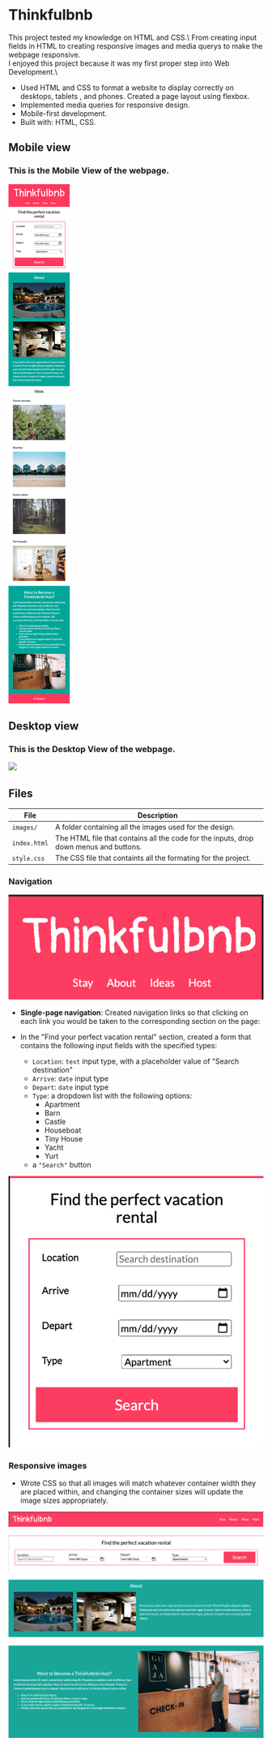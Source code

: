# Thinkfulbnb
This project tested my knowledge on HTML and CSS.\ 
From creating input fields in HTML to creating responsive images and media querys to make the webpage responsive.\
I enjoyed this project because it was my first proper step into Web Development.\


- Used HTML and CSS to format a website to display correctly on desktops, tablets , and phones.
Created a page layout using flexbox.
- Implemented media queries for responsive design.
- Mobile-first development.
- Built with: HTML, CSS.



## Mobile view
### This is the Mobile View of the webpage.
![](images/Thinkfulbnb-mobile.png)

## Desktop view
### This is the Desktop View of the webpage.
![](images/Thinkfulbnb-desktop.png)

## Files

| File         | Description                                                             |
| ------------ | ----------------------------------------------------------------------- |
| `images/`    | A folder containing all the images used for the design.                 |
| `index.html` | The HTML file that contains all the code for the inputs, drop down menus and buttons.|
| `style.css`  | The CSS file that containts all the formating for the project.|


### Navigation


![Navigation mobile](./images/navigation-mobile.png)

- **Single-page navigation**: Created navigation links so that clicking on each link you would be taken to the corresponding section on the page:


- In the "Find your perfect vacation rental" section, created a form that contains the following input fields with the specified types:

  - `Location`: `text` input type, with a placeholder value of "Search destination"
  - `Arrive`: `date` input type
  - `Depart`: `date` input type
  - `Type`: a dropdown list with the following options:
    - Apartment
    - Barn
    - Castle
    - Houseboat
    - Tiny House
    - Yacht
    - Yurt
  - a `"Search"` button


![Search form mobile](./images/search-form-mobile.png)


### Responsive images

- Wrote CSS so that all images will match whatever container width they are placed within, and changing the container sizes will update the image sizes appropriately.

![Navigation desktop](./images/navigation-desktop.png)


![Search form desktop](./images/search-form-desktop.png)


![About desktop](./images/about-desktop.png)


![Host desktop](./images/host-desktop.png)
